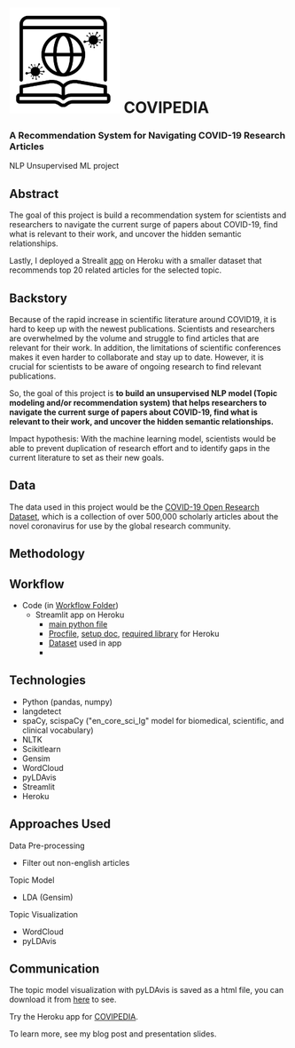 # <img src="https://github.com/crystal-ctrl/nlp_project/blob/main/Covipedia.png" width="200"/>   COVIPEDIA

### A Recommendation System for Navigating COVID-19 Research Articles

NLP Unsupervised ML project

## Abstract

The goal of this project is build a recommendation system for scientists and researchers to navigate the current surge of papers about COVID-19, find what is relevant to their work, and uncover the hidden semantic relationships. 

Lastly, I deployed a Strealit [app](https://covipedia.herokuapp.com/) on Heroku with a smaller dataset that recommends top 20 related articles for the selected topic. 



## Backstory

Because of the rapid increase in scientific literature around COVID19, it is hard to keep up with the newest publications. Scientists and researchers are overwhelmed by the volume and struggle to find articles that are relevant for their work. In addition, the limitations of scientific conferences makes it even harder to collaborate and stay up to date. However, it is crucial for scientists to be aware of ongoing research to find relevant publications. 

So, the goal of this project is **to build an unsupervised NLP model (Topic modeling and/or recommendation system) that helps researchers to navigate the current surge of papers about COVID-19, find what is relevant to their work, and uncover the hidden semantic relationships.** 

Impact hypothesis: With the machine learning model, scientists would be able to prevent duplication of research effort and to identify gaps in the current literature to set as their new goals.



## Data

The data used in this project would be the [COVID-19 Open Research Dataset](https://www.semanticscholar.org/cord19), which is a collection of over 500,000 scholarly articles about the novel coronavirus for use by the global research community.



## Methodology 





## Workflow

- Code (in [Workflow Folder](https://github.com/crystal-ctrl/nlp_project/tree/main/Workflow))
  - Streamlit app on Heroku
    - [main python file](https://github.com/crystal-ctrl/nlp_project/blob/main/myapp.py)
    - [Procfile](https://github.com/crystal-ctrl/nlp_project/blob/main/Procfile), [setup doc](https://github.com/crystal-ctrl/nlp_project/blob/main/setup.sh), [required library](https://github.com/crystal-ctrl/nlp_project/blob/main/requirements.txt) for Heroku
    - [Dataset](https://github.com/crystal-ctrl/nlp_project/blob/main/app_ready.csv) used in app
    - 



## Technologies

- Python (pandas, numpy)
- langdetect
- spaCy, scispaCy ("en_core_sci_lg" model for biomedical, scientific, and clinical vocabulary)
- NLTK
- Scikitlearn 
- Gensim
- WordCloud
- pyLDAvis
- Streamlit
- Heroku

## Approaches Used

Data Pre-processing

- Filter out non-english articles





Topic Model

- LDA (Gensim)

Topic Visualization

- WordCloud
- pyLDAvis



## Communication

The topic model visualization with pyLDAvis is saved as a html file, you can download it from [here](https://github.com/crystal-ctrl/nlp_project/blob/main/Images/lda.html) to see.

Try the Heroku app for [COVIPEDIA](https://covipedia.herokuapp.com/).

To learn more, see my blog post and presentation slides.



